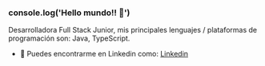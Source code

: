 ### console.log('Hello mundo!! 👋')

Desarrolladora Full Stack Junior, mis principales lenguajes / plataformas de programación son: Java, TypeScript.
 
 - 💼 Puedes encontrarme en Linkedin como:  [Linkedin](https://www.linkedin.com/in/lorena-ramirez-serrano/)
